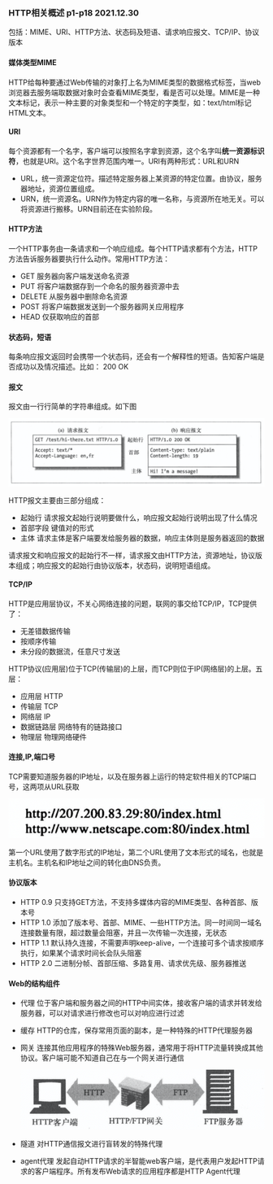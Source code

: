 ### HTTP相关概述 p1-p18 2021.12.30

包括：MIME、URI、HTTP方法、状态码及短语、请求响应报文、TCP/IP、协议版本

#### 媒体类型MIME

HTTP给每种要通过Web传输的对象打上名为MIME类型的数据格式标签，当web浏览器去服务端取数据对象时会查看MIME类型，看是否可以处理。MIME是一种文本标记，表示一种主要的对象类型和一个特定的字类型，如：text/html标记HTML文本。

#### URI

每个资源都有一个名字，客户端可以按照名字拿到资源，这个名字叫**统一资源标识符**，也就是URI。这个名字世界范围内唯一。URI有两种形式：URL和URN

- URL，统一资源定位符。描述特定服务器上某资源的特定位置。由协议，服务器地址，资源位置组成。
- URN，统一资源名。URN作为特定内容的唯一名称，与资源所在地无关。可以将资源进行搬移。URN目前还在实验阶段。

#### HTTP方法

一个HTTP事务由一条请求和一个响应组成。每个HTTP请求都有个方法，HTTP方法告诉服务器要执行什么动作。常用HTTP方法：

- GET 服务器向客户端发送命名资源
- PUT 将客户端数据存到一个命名的服务器资源中去
- DELETE 从服务器中删除命名资源
- POST 将客户端数据发送到一个服务器网关应用程序
- HEAD 仅获取响应的首部

#### 状态码，短语

每条响应报文返回时会携带一个状态码，还会有一个解释性的短语。告知客户端是否成功以及情况描述。比如： 200 OK

#### 报文

报文由一行行简单的字符串组成。如下图

![](assets/20211230_201738_image.png)

HTTP报文主要由三部分组成：

- 起始行 请求报文起始行说明要做什么，响应报文起始行说明出现了什么情况
- 首部字段 键值对的形式
- 主体 请求主体是客户端要发给服务器的数据，响应主体则是服务器返回的数据

请求报文和响应报文的起始行不一样，请求报文由HTTP方法，资源地址，协议版本组成；响应报文的起始行由协议版本，状态码，说明短语组成。

#### TCP/IP

HTTP是应用层协议，不关心网络连接的问题，联网的事交给TCP/IP，TCP提供了：

- 无差错数据传输
- 按顺序传输
- 未分段的数据流，任意尺寸发送

HTTP协议(应用层)位于TCP(传输层)的上层，而TCP则位于IP(网络层)的上层。五层：

- 应用层 HTTP
- 传输层 TCP
- 网络层 IP
- 数据链路层 网络特有的链路接口
- 物理层 物理网络硬件

#### 连接,IP,端口号

TCP需要知道服务器的IP地址，以及在服务器上运行的特定软件相关的TCP端口号，这两项从URL获取

![](assets/20211230_203908_image.png)

第一个URL使用了数字形式的IP地址，第二个URL使用了文本形式的域名，也就是主机名。主机名和IP地址之间的转化由DNS负责。

#### 协议版本

- HTTP 0.9
  只支持GET方法，不支持多媒体内容的MIME类型、各种首部、版本号
- HTTP 1.0
  添加了版本号、首部、MIME、一些HTTP方法。同一时间同一域名连接数量有限，超过数量会阻塞，并且一次传输一次连接，无状态
- HTTP 1.1
  默认持久连接，不需要声明keep-alive，一个连接可多个请求按顺序执行，如果某个请求时间长会队头阻塞
- HTTP 2.0
  二进制分帧、首部压缩、多路复用、请求优先级、服务器推送

#### Web的结构组件

- 代理 位于客户端和服务器之间的HTTP中间实体，接收客户端的请求并转发给服务器，可以对请求进行修改也可以对响应进行过滤
- 缓存 HTTP的仓库，保存常用页面的副本，是一种特殊的HTTP代理服务器
- 网关 连接其他应用程序的特殊Web服务器，通常用于将HTTP流量转换成其他协议。客户端可能不知道自己在与一个网关进行通信
  
  ![](assets/20211231_161120_image.png)
- 隧道 对HTTP通信报文进行盲转发的特殊代理
- agent代理 发起自动HTTP请求的半智能web客户端，是代表用户发起HTTP请求的客户端程序。所有发布Web请求的应用程序都是HTTP Agent代理
